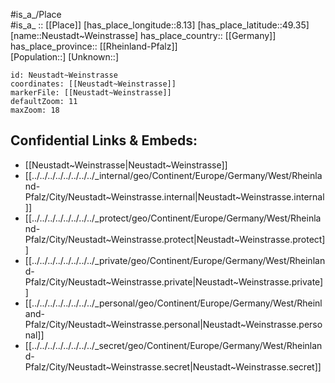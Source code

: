 ﻿---
location: [49.35,8.13] 
mapzoom: [7,12] 
mapmarker: city 
type: City
tags:
- geo/City


SpocWebEntityId: 32862
isDeleted: false
confidential: public

---
#is_a_/Place  
#is_a_ :: [[Place]] 
[has_place_longitude::8.13] 
[has_place_latitude::49.35] 
[name::Neustadt~Weinstrasse] 
has_place_country:: [[Germany]]  
has_place_province:: [[Rheinland-Pfalz]]  
[Population::] 
[Unknown::] 


```leaflet
id: Neustadt~Weinstrasse
coordinates: [[Neustadt~Weinstrasse]] 
markerFile: [[Neustadt~Weinstrasse]] 
defaultZoom: 11 
maxZoom: 18
```


## Confidential Links & Embeds: 
- [[Neustadt~Weinstrasse|Neustadt~Weinstrasse]]  
- [[../../../../../../../../_internal/geo/Continent/Europe/Germany/West/Rheinland-Pfalz/City/Neustadt~Weinstrasse.internal|Neustadt~Weinstrasse.internal]] 
- [[../../../../../../../../_protect/geo/Continent/Europe/Germany/West/Rheinland-Pfalz/City/Neustadt~Weinstrasse.protect|Neustadt~Weinstrasse.protect]] 
- [[../../../../../../../../_private/geo/Continent/Europe/Germany/West/Rheinland-Pfalz/City/Neustadt~Weinstrasse.private|Neustadt~Weinstrasse.private]] 
- [[../../../../../../../../_personal/geo/Continent/Europe/Germany/West/Rheinland-Pfalz/City/Neustadt~Weinstrasse.personal|Neustadt~Weinstrasse.personal]] 
- [[../../../../../../../../_secret/geo/Continent/Europe/Germany/West/Rheinland-Pfalz/City/Neustadt~Weinstrasse.secret|Neustadt~Weinstrasse.secret]] 
